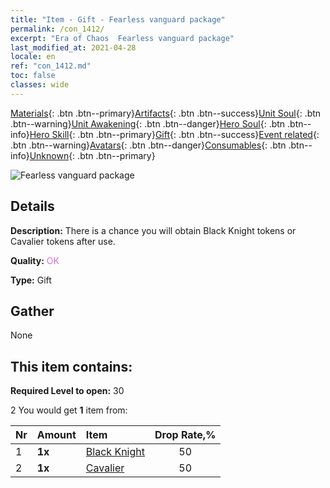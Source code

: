 ```yaml
---
title: "Item - Gift - Fearless vanguard package"
permalink: /con_1412/
excerpt: "Era of Chaos  Fearless vanguard package"
last_modified_at: 2021-04-28
locale: en
ref: "con_1412.md"
toc: false
classes: wide
---
```

 [Materials](/Items/){: .btn .btn--primary}[Artifacts](/Items/Artifacts/){: .btn .btn--success}[Unit Soul](/Items/UnitSoul/){: .btn .btn--warning}[Unit Awakening](/Items/UnitAwakening/){: .btn .btn--danger}[Hero Soul](/Items/HeroSoul/){: .btn .btn--info}[Hero Skill](/Items/HeroSkill/){: .btn .btn--primary}[Gift](/Items/Gift/){: .btn .btn--success}[Event related](/Items/Events/){: .btn .btn--warning}[Avatars](/Items/Avatars/){: .btn .btn--danger}[Consumables](/Items/Consumables/){: .btn .btn--info}[Unknown](/Items/Unknown/){: .btn .btn--primary}

 ![Fearless vanguard package](/images/t/i_907026.png)

## Details
 **Description:** There is a chance you will obtain Black Knight tokens or Cavalier tokens after use.

 **Quality:** <span style="color: #DA70D6">OK</span>

 **Type:** Gift

## Gather

  None

## This item contains:

 **Required Level to open:** 30

 2 You would get **1** item  from:

  | Nr | Amount |     Item    | Drop Rate,% |
  |:---|:-------|:------------|:---------:|
  | 1 |  **1x** | [Black Knight](/Items/unt_213/) | 50 | 
  | 2 |  **1x** | [Cavalier ](/Items/unt_195/) | 50 | 
